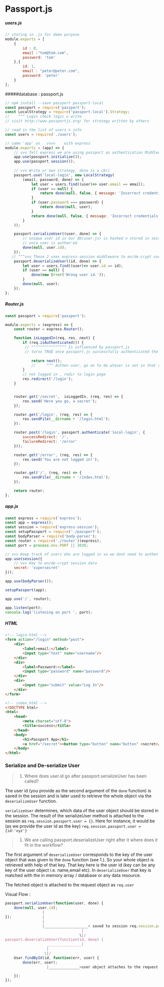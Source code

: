 # Passport.js 

##### users.js

```js
// storing in .js for demo purpose
module.exports = [
    {
        id : 0,
        email :"tom@tom.com",
        password: 'tom'
    },{
        id: 1,
        email : "peter@peter.com",
        password: 'peter'
    }
];
```

#####database : passport.js 

```js
// npm install --save passport passport-local
const passport = require('passport');
const LocalStrategy = require('passport-local').Strategy;
//    ^^^ Login check logic u write
// visit http://www.passportjs.org/ for strategy written by others

// read in the list of users n info
const users = require('./users');

// same 'app' as   vvvv    with express
module.exports = (app) => {
    // vvv Tell express we are using passport as authentication Middleware
    app.use(passport.initialize());
    app.use(passport.session());
	
    // vvv Write ur own strategy, done is a cb()
    passport.use('local-login', new LocalStrategy(
        (email, password, done) => {
            let user = users.find((user)=> user.email == email);
            if (user == null) {
                return done(null, false, { message: 'Incorrect credentials.' });
            }
            if (user.password === password) {
                return done(null, user);
            }
            return done(null, false, { message: 'Incorrect credentials.' });
        }
    ));

    passport.serializeUser((user, done) => {
        // unique user id in our db(user.js) is hashed n stored in session
        // once user is authen'ed
        done(null, user.id);
    });
   // ^^^vvv These 2 uses express-session middleware to en/de-crypt user data to verify info
    passport.deserializeUser((id, done) => {
        let user = users.find((user)=> user.id == id);
        if (user == null) {
            done(new Error('Wrong user id.'));
        }
        done(null, user);
    });
};
```

##### Router.js

```js
const passport = require('passport');

module.exports = (express) => {
    const router = express.Router();

    function isLoggedIn(req, res, next) {
        if (req.isAuthenticated()) {
         // ^^^^^^^^^^^^^^^^ Is influenced by passport.js
         // turns TRUE once passport.js successfully authenticated the user.
            
            return next();
            //     ^^^ Authen user, go on to do wtever is set in that router 
        }
		// not logged in , redir to login page
        res.redirect('/login');
    }


    router.get('/secret',  isLoggedIn, (req, res) => {
        res.send('Here you go, a secret');
    });

    router.get('/login', (req, res) => {
        res.sendFile(__dirname + '/login.html');
    });

    router.post('/login', passport.authenticate('local-login', {
        successRedirect: '/',
        failureRedirect: '/error'
    }));

    router.get('/error', (req, res) => {
        res.send('You are not logged in!');
    });

    router.get('/', (req, res) => {
        res.sendFile(__dirname + '/index.html');
    });

    return router;
};
```

##### app.js

```js
const express = require('express');
const app = express();
const session = require('express-session');
const setupPassport = require('./passport');
const bodyParser = require('body-parser');
const router = require('./router')(express);
const port = process.env.PORT || 3030;

// vvv Keep track of users who are logged in so we dont need to authen them everytime
app.use(session({
    // vvv Key to en/de-crypt session data
    secret: 'supersecret'
}));

app.use(bodyParser());

setupPassport(app);

app.use('/', router);

app.listen(port);
console.log('listening on port ', port);
```

##### HTML

```html
<!-- login.html -->
<form action="/login" method="post">
    <div>
        <label>email:</label>
        <input type="text" name="username"/>
    </div>
    <div>
        <label>Password:</label>
        <input type="password" name="password"/>
    </div>
    <div>
        <input type="submit" value="Log In"/>
    </div>
</form>

<!-- index.html -->
<!DOCTYPE html>
<html>
    <head>
        <meta charset="utf-8">
        <title>success</title>
    </head>
    <body>
        <h1>Passport App</h1>
        <a href="/secret"><button type="button" name="button" >secret</button></a>
    </body>
</html>
```

### Serialize and De-serialize User

> 1. Where does user.id go after passport.serializeUser has been called?

The user id (you provide as the second argument of the `done` function) is saved in the session and is later used to retrieve the whole object via the `deserializeUser` function.

`serializeUser` determines, which data of the user object should be stored in the session. The result of the serializeUser method is attached to the session as `req.session.passport.user = {}`. Here for instance, it would be (as we provide the user id as the key) `req.session.passport.user = {id:'xyz'}`



> 1. We are calling passport.deserializeUser right after it where does it fit in the workflow?

The first argument of `deserializeUser` corresponds to the key of the user object that was given to the `done` function (see 1.). So your whole object is retrieved with help of that key. That key here is the user id (key can be any key of the user object i.e. name,email etc). In `deserializeUser` that key is matched with the in memory array / database or any data resource.

The fetched object is attached to the request object as `req.user`



Visual Flow :

```js
passport.serializeUser(function(user, done) {
    done(null, user.id);
                 |
});              | 
                 |
                 |____________________> saved to session req.session.passport.user = {id:'..'}
                                   |
                                  \|/           
passport.deserializeUser(function(id, done) {
                   ________________|
                   |
                  \|/ 
    User.findById(id, function(err, user) {
        done(err, user);
                   |______________>user object attaches to the request as req.user

 	});
});
```

